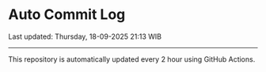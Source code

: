 # Auto Commit Log

Last updated: Thursday, 18-09-2025 21:13 WIB

---

This repository is automatically updated every 2 hour using GitHub Actions.
